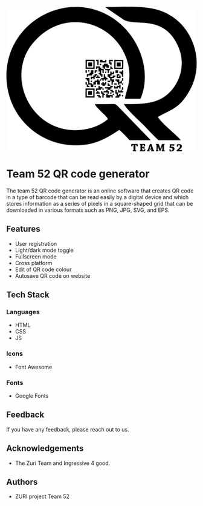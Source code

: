 ![Logo](/logo/logo-black.png)
# Team 52 QR code generator

The team 52 QR code generator is an online software that creates QR code in a type of barcode that can be read easily by a digital device and which stores information as a series of pixels in a square-shaped grid that can be downloaded in various formats such as PNG, JPG, SVG, and EPS. 

## Features

- User registration 
- Light/dark mode toggle
- Fullscreen mode
- Cross platform
- Edit of QR code colour
- Autosave QR code on website

## Tech Stack

### Languages
- HTML
- CSS
- JS

### Icons
- Font Awesome

### Fonts
- Google Fonts

## Feedback

If you have any feedback, please reach out to us.

## Acknowledgements

 - The Zuri Team and Ingressive 4 good.

## Authors

- ZURI project Team 52

